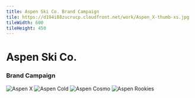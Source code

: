 ```yaml
---
title: Aspen Ski Co. Brand Campaign
tile: https://d194i88zucrucp.cloudfront.net/work/Aspen_X-thumb-xs.jpg
tileWidth: 600
tileHeight: 450
---
```


# Aspen Ski Co.

### Brand Campaign

![Aspen X](https://d194i88zucrucp.cloudfront.net/work/Aspen_X-lg.jpg)
![Aspen Cold](https://d194i88zucrucp.cloudfront.net/work/Aspen_Cold-lg.jpg)
![Aspen Cosmo](https://d194i88zucrucp.cloudfront.net/work/Aspen_Cosmo-lg.jpg)
![Aspen Rookies](https://d194i88zucrucp.cloudfront.net/work/Aspen_Rookies-lg.jpg)
